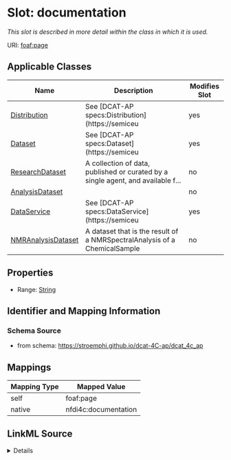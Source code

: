

# Slot: documentation


_This slot is described in more detail within the class in which it is used._





URI: [foaf:page](http://xmlns.com/foaf/0.1/page)



<!-- no inheritance hierarchy -->





## Applicable Classes

| Name | Description | Modifies Slot |
| --- | --- | --- |
| [Distribution](Distribution.md) | See [DCAT-AP specs:Distribution](https://semiceu |  yes  |
| [Dataset](Dataset.md) | See [DCAT-AP specs:Dataset](https://semiceu |  yes  |
| [ResearchDataset](ResearchDataset.md) | A collection of data, published or curated by a single agent, and available f... |  no  |
| [AnalysisDataset](AnalysisDataset.md) |  |  no  |
| [DataService](DataService.md) | See [DCAT-AP specs:DataService](https://semiceu |  yes  |
| [NMRAnalysisDataset](NMRAnalysisDataset.md) | A dataset that is the result of a NMRSpectralAnalysis of a ChemicalSample |  no  |







## Properties

* Range: [String](String.md)





## Identifier and Mapping Information







### Schema Source


* from schema: https://stroemphi.github.io/dcat-4C-ap/dcat_4c_ap




## Mappings

| Mapping Type | Mapped Value |
| ---  | ---  |
| self | foaf:page |
| native | nfdi4c:documentation |




## LinkML Source

<details>
```yaml
name: documentation
description: This slot is described in more detail within the class in which it is
  used.
from_schema: https://stroemphi.github.io/dcat-4C-ap/dcat_4c_ap
rank: 1000
slot_uri: foaf:page
alias: documentation
domain_of:
- DataService
- Dataset
- Distribution
range: string

```
</details>